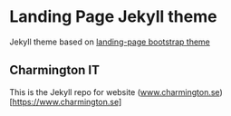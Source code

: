 # Landing Page Jekyll theme

Jekyll theme based on [landing-page bootstrap theme ](http://startbootstrap.com/templates/landing-page/)

## Charmington IT
This is the Jekyll repo for website (www.charmington.se)[https://www.charmington.se]